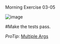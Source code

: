 Morning Exercise 03-05

![image](http://aggiesprite.files.wordpress.com/2013/11/rebecca-black-hate-fridays.png)

#Make the tests pass.

_ProTip_: [Multiple Args](http://stackoverflow.com/questions/831077/how-do-i-pass-multiple-arguments-to-a-ruby-method-as-an-array)